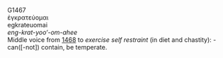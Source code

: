 <body>
  <p>G1467<br>  ἐγκρατεύομαι  <br> egkrateuomai  <br><i>eng-krat-yoo‘-om-ahee </i><br>Middle voice from <a href="g1468.htm">1468</a>  to <i>exercise</i> <i>self</i> <i>restraint</i> (in diet and chastity): - can([-not]) contain, be temperate.<br></p>
 </body>
